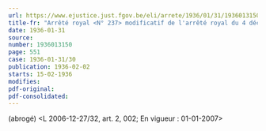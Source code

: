 ```yaml
---
url: https://www.ejustice.just.fgov.be/eli/arrete/1936/01/31/1936013150/justel
title-fr: "Arrêté royal <N° 237> modificatif de l'arrêté royal du 4 décembre 1934 sur le contrôle des prix des viandes de boucherie et de charcuterie. (NOTE : Consultation des versions antérieures à partir du 02-02-1936 et mise à jour au 28-12-2006) Voir modification(s)"
date: 1936-01-31
source:
number: 1936013150
page: 551
case: 1936-01-31/30
publication: 1936-02-02
starts: 15-02-1936
modifies:
pdf-original:
pdf-consolidated:
---
```


(abrogé) <L 2006-12-27/32, art. 2, 002;  En vigueur :  01-01-2007>
